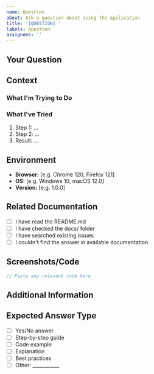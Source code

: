 ```yaml
---
name: Question
about: Ask a question about using the application
title: '[QUESTION] '
labels: question
assignees: ''
---
```


## Your Question
<!-- Please describe your question clearly and concisely -->

## Context
<!-- Provide any relevant context for your question -->

### What I'm Trying to Do
<!-- Describe what you're trying to accomplish -->

### What I've Tried
<!-- Describe what you've already tried -->

1. Step 1: ...
2. Step 2: ...
3. Result: ...

## Environment
<!-- If relevant to your question -->
- **Browser:** [e.g. Chrome 120, Firefox 121]
- **OS:** [e.g. Windows 10, macOS 12.0]
- **Version:** [e.g. 1.0.0]

## Related Documentation
<!-- Have you checked the documentation? -->
- [ ] I have read the README.md
- [ ] I have checked the docs/ folder
- [ ] I have searched existing issues
- [ ] I couldn't find the answer in available documentation

## Screenshots/Code
<!-- If applicable, add screenshots or code snippets to help explain your question -->

```javascript
// Paste any relevant code here
```

## Additional Information
<!-- Any other information that might be helpful -->

## Expected Answer Type
<!-- What kind of answer are you looking for? -->
- [ ] Yes/No answer
- [ ] Step-by-step guide
- [ ] Code example
- [ ] Explanation
- [ ] Best practices
- [ ] Other: ___________
